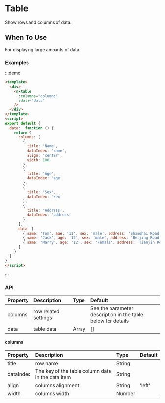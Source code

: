 
# Table
Show rows and columns of data.

## When To Use
For displaying large amounts of data.

### Examples
:::demo

```html
<template>
  <div>
    <n-table
      :columns="columns"
      :data="data"
    />
  </div>
</template>
<script>
export default {
  data:  function () {
    return {
      columns: [
        {
          title: 'Name',
          dataIndex: 'name',
          align: 'center',
          width: 100
        },
        {
          title: 'Age',
          dataIndex: 'age'
        },
        {
          title: 'Sex',
          dataIndex: 'sex'
        },
        {
          title: 'Address',
          dataIndex: 'address'
        }
      ],
      data: [
        { name: 'Tom', age: '11', sex: 'male', address: 'Shanghai Road' },
        { name: 'Jack', age: '12', sex: 'male', address: 'Beijing Road' },
        { name: 'Marry', age: '12', sex: 'Female', address: 'Tianjin Road' }
      ]
    }
  }
}
</script>
```
:::

### API

| Property | Description | Type | Default |
| :--- | :--- | :--- | :--- |
| columns | row related settings |  | See the parameter description in the table below for details |
| data | table data | Array | [] |

#### columns
| Property | Description | Type | Default |
| :--- | :--- | :--- | :--- |
| title |row name | String |  |
| dataIndex | The key of the table column data in the data item | String |  |
| align | columns alignment | String | 'left' |
| width | columns width | Number | |